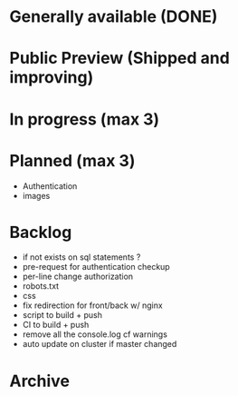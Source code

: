 # Generally available (DONE)

# Public Preview (Shipped and improving)

# In progress (max 3)

# Planned (max 3)
- Authentication
- images

# Backlog
- if not exists on sql statements ?
- pre-request for authentication checkup
- per-line change authorization
- robots.txt
- css
- fix redirection for front/back w/ nginx
- script to build + push
- CI to build + push
- remove all the console.log cf warnings
- auto update on cluster if master changed

# Archive
